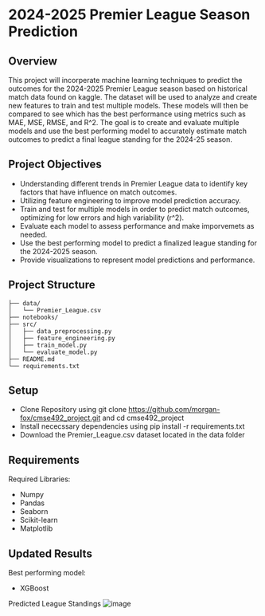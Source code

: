 # 2024-2025 Premier League Season Prediction 

## Overview 
This project will incorperate machine learning techniques to predict the outcomes for the 2024-2025 Premier League season based on historical match data found on kaggle. The dataset will be used to analyze and create new features to train and test multiple models. These models will then be compared to see which has the best performance using metrics such as MAE, MSE, RMSE, and R^2. The goal is to create and evaluate multiple models and use the best performing model to accurately estimate match outcomes to predict a final league standing for the 2024-25 season.  

## Project Objectives 
- Understanding different trends in Premier League data to identify key factors that have influence on match outcomes.
- Utilizing feature engineering to improve model prediction accuracy.
- Train and test for multiple models in order to predict match outcomes, optimizing for low errors and high variability (r^2).
- Evaluate each model to assess performance and make imporvemets as needed. 
- Use the best performing model to predict a finalized league standing for the 2024-2025 season.
- Provide visualizations to represent model predictions and performance.

## Project Structure
```plaintext
├── data/                     
│   └── Premier_League.csv    
├── notebooks/                
├── src/                      
│   ├── data_preprocessing.py
│   ├── feature_engineering.py
│   ├── train_model.py
│   └── evaluate_model.py
├── README.md               
└── requirements.txt 
```

## Setup 
- Clone Repository using git clone https://github.com/morgan-fox/cmse492_project.git and cd cmse492_project
- Install nececssary dependencies using pip install -r requirements.txt
- Download the Premier_League.csv dataset located in the data folder

## Requirements 
Required Libraries:
- Numpy
- Pandas
- Seaborn
- Scikit-learn
- Matplotlib


## Updated Results 
Best performing model:
- XGBoost

Predicted League Standings
![image](https://github.com/user-attachments/assets/105db2a6-659a-4f59-a80e-1aa4e59d607f)
